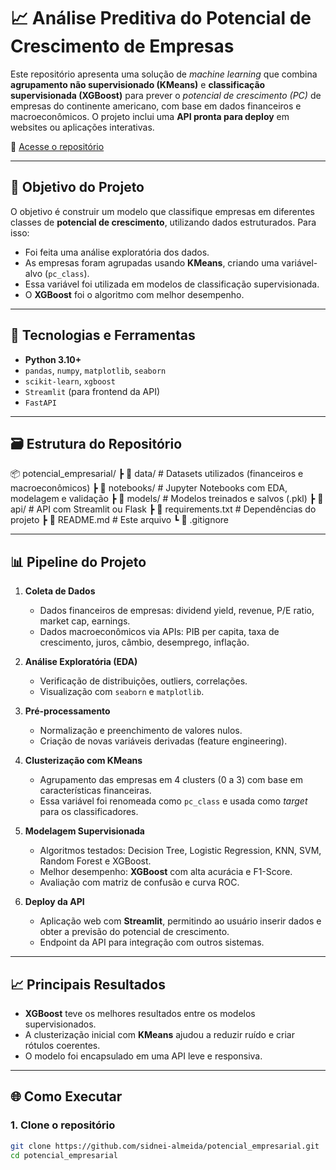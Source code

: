 # 📈 Análise Preditiva do Potencial de Crescimento de Empresas

Este repositório apresenta uma solução de *machine learning* que combina **agrupamento não supervisionado (KMeans)** e **classificação supervisionada (XGBoost)** para prever o *potencial de crescimento (PC)* de empresas do continente americano, com base em dados financeiros e macroeconômicos. O projeto inclui uma **API pronta para deploy** em websites ou aplicações interativas.

🔗 [Acesse o repositório](https://github.com/sidnei-almeida/potencial_empresarial)

---

## 🧠 Objetivo do Projeto

O objetivo é construir um modelo que classifique empresas em diferentes classes de **potencial de crescimento**, utilizando dados estruturados. Para isso:

- Foi feita uma análise exploratória dos dados.
- As empresas foram agrupadas usando **KMeans**, criando uma variável-alvo (`pc_class`).
- Essa variável foi utilizada em modelos de classificação supervisionada.
- O **XGBoost** foi o algoritmo com melhor desempenho.

---

## 🧰 Tecnologias e Ferramentas

- **Python 3.10+**
- `pandas`, `numpy`, `matplotlib`, `seaborn`
- `scikit-learn`, `xgboost`
- `Streamlit` (para frontend da API)
- `FastAPI`

---

## 🗃️ Estrutura do Repositório

📦 potencial_empresarial/
┣ 📂 data/ # Datasets utilizados (financeiros e macroeconômicos)
┣ 📂 notebooks/ # Jupyter Notebooks com EDA, modelagem e validação
┣ 📂 models/ # Modelos treinados e salvos (.pkl)
┣ 📂 api/ # API com Streamlit ou Flask
┣ 📄 requirements.txt # Dependências do projeto
┣ 📄 README.md # Este arquivo
┗ 📄 .gitignore

---

## 📊 Pipeline do Projeto

1. **Coleta de Dados**
   - Dados financeiros de empresas: dividend yield, revenue, P/E ratio, market cap, earnings.
   - Dados macroeconômicos via APIs: PIB per capita, taxa de crescimento, juros, câmbio, desemprego, inflação.

2. **Análise Exploratória (EDA)**
   - Verificação de distribuições, outliers, correlações.
   - Visualização com `seaborn` e `matplotlib`.

3. **Pré-processamento**
   - Normalização e preenchimento de valores nulos.
   - Criação de novas variáveis derivadas (feature engineering).

4. **Clusterização com KMeans**
   - Agrupamento das empresas em 4 clusters (0 a 3) com base em características financeiras.
   - Essa variável foi renomeada como `pc_class` e usada como *target* para os classificadores.

5. **Modelagem Supervisionada**
   - Algoritmos testados: Decision Tree, Logistic Regression, KNN, SVM, Random Forest e XGBoost.
   - Melhor desempenho: **XGBoost** com alta acurácia e F1-Score.
   - Avaliação com matriz de confusão e curva ROC.

6. **Deploy da API**
   - Aplicação web com **Streamlit**, permitindo ao usuário inserir dados e obter a previsão do potencial de crescimento.
   - Endpoint da API para integração com outros sistemas.

---

## 📈 Principais Resultados

- **XGBoost** teve os melhores resultados entre os modelos supervisionados.
- A clusterização inicial com **KMeans** ajudou a reduzir ruído e criar rótulos coerentes.
- O modelo foi encapsulado em uma API leve e responsiva.

---

## 🌐 Como Executar

### 1. Clone o repositório

```bash
git clone https://github.com/sidnei-almeida/potencial_empresarial.git
cd potencial_empresarial
